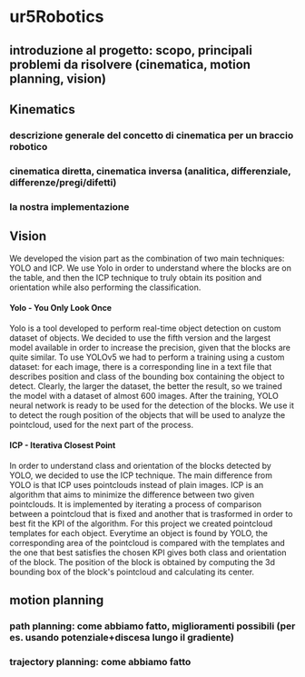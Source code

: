 # ur5Robotics

## introduzione al progetto: scopo, principali problemi da risolvere (cinematica, motion planning, vision)

## Kinematics
### descrizione generale del concetto di cinematica per un braccio robotico
### cinematica diretta, cinematica inversa (analitica, differenziale, differenze/pregi/difetti)
### la nostra implementazione

## Vision
We developed the vision part as the combination of two main techniques: YOLO and ICP.
We use Yolo in order to understand where the blocks are on the table, and then the ICP technique to truly obtain its position and orientation while also performing the classification. 

#### Yolo - You Only Look Once
Yolo is a tool developed to perform real-time object detection on custom dataset of objects. 
We decided to use the fifth version and the largest model available in order to increase the precision, given that the blocks are quite similar.
To use YOLOv5 we had to perform a training using a custom dataset: for each image, there is a corresponding line in a text file that describes position and class of the bounding box containing the object to detect. Clearly, the larger the dataset, the better the result, so we trained the model with a dataset of almost 600 images.
After the training, YOLO neural network is ready to be used for the detection of the blocks. We use it to detect the rough position of the objects that will be used to analyze the pointcloud, used for the next part of the process.

#### ICP - Iterativa Closest Point
In order to understand class and orientation of the blocks detected by YOLO, we decided to use the ICP technique. The main difference from YOLO is that ICP uses pointclouds instead of plain images. ICP is an algorithm that aims to minimize the difference between two given pointclouds. It is implemented by iterating a process of comparison between a pointcloud that is fixed and another that is trasformed in order to best fit the KPI of the algorithm.
For this project we created pointcloud templates for each object. Everytime an object is found by YOLO, the corresponding area of the pointcloud is compared with the templates and the one that best satisfies the chosen KPI gives both class and orientation of the block.
The position of the block is obtained by computing the 3d bounding box of the block's pointcloud and calculating its center.

## motion planning
### path planning: come abbiamo fatto, miglioramenti possibili (per es. usando potenziale+discesa lungo il gradiente)
### trajectory planning: come abbiamo fatto
